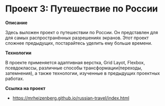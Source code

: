 # Проект 3: Путешествие по России



**Описание**

Здесь выложен проект о путешествии по России.
Он представлен для для самых распространённых разрешениях экранов.
Этот проект сложнее предыдущих, постарайтесь уделить ему больше времени.

**Технологии**

В проекте применяется адаптивная верстка, Grid Layot, Flexbox, псевдоклассы, различные способы трансформации(переходы, затемнения), а также технологии, изученные в предыдущих проектных работах.

**Ссылка на проект**

* https://mrheizenberg.github.io/russian-travel/index.html
